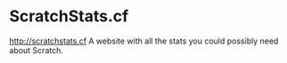 # ScratchStats.cf
http://scratchstats.cf A website with all the stats you could possibly need about Scratch.

